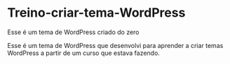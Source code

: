 # Treino-criar-tema-WordPress
Esse é um tema de WordPress criado do zero

Esse é um tema de WordPress que desenvolvi para aprender a criar temas WordPress a partir de um curso que estava fazendo.
